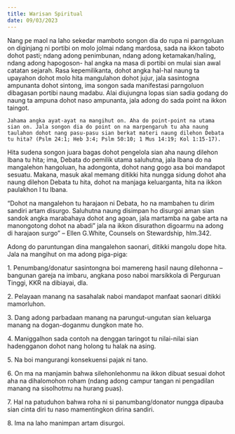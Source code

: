 ```yaml
---
title: Warisan Spiritual
date: 09/03/2023
---
```


Nang pe maol na laho sekedar mamboto songon dia do rupa ni parngoluan on diginjang ni portibi on molo jolmai ndang mardosa, sada na ikkon taboto dohot pasti; ndang adong penimbunan, ndang adong ketamakan/haling, ndang adong hapogoson- hal angka na masa di portibi on mulai sian awal catatan sejarah. Rasa kepemilikanta, dohot angka hal-hal naung ta upayahon dohot molo hita mangulahon dohot jujur, jala sasintogna ampunanta dohot sintong, ima songon sada manifestasi parngoluon dibagasan portibi naung madabu. Alai diujungna lopas sian sadia godang do naung ta ampuna dohot naso ampunanta, jala adong do sada point na ikkon taingot.

`Jahama angka ayat-ayat na mangihut on. Aha do point-point na utama sian on. Jala songon dia do point on na marpengaruh tu aha naung taulahon dohot nang pasu-pasu sian berkat materi naung dilehon Debata tu hita? (Pslm 24:1; Heb 3:4; Pslm 50:10; 1 Mus 14:19; Kol 1:15-17).`

Hita sudena songon juara bagas dohot pengelola sian aha naung dilehon Ibana tu hita; ima, Debata do pemilik utama saluhutna, jala Ibana do na mangalehon hangoluan, ha adongonta, dohot nang gogo asa boi mandapot sesuatu. Makana, masuk akal memang ditikki hita nungga sidung dohot aha naung dilehon Debata tu hita, dohot na manjaga keluarganta, hita na ikkon paulakhon I tu Ibana.

“Dohot na mangalehon tu harajaon ni Debata, ho na mambahen tu dirim sandiri artam disurgo. Saluhutna naung disimpan ho disurgoi aman sian sandok angka marabahaya dohot ang agoan, jala martamba na gabe arta na manongotong dohot na abadi” jala na ikkon disurathon digoarmu na adong di harajaon surgo” – Ellen G.White, Counsels on Stewardship, hlm.342.

Adong do paruntungan dina mangalehon saonari, ditikki mangolu dope hita. Jala na mangihut on ma adong piga-piga:

1\. Penumbang/donatur sasintongna boi mamereng hasil naung dilehonna – bangunan gareja na imbaru, angkana poso naboi marsikkola di Perguruan Tinggi, KKR na dibiayai, dla.

2\. Pelayaan manang na sasahalak naboi mandapot manfaat saonari ditikki mamorluhon.

3\. Dang adong parbadaan manang na parungut-ungutan sian keluarga manang na dogan-doganmu dungkon mate ho.

4\. Maniggalhon sada contoh na denggan taringot tu nilai-nilai sian hadengganon dohot nang holong tu halak na asing.

5\. Na boi mangurangi konsekuensi pajak ni tano.

6\. On ma na manjamin bahwa silehonlehonmu na ikkon dibuat sesuai dohot aha na dihalomohon roham (ndang adong campur tangan ni pengadilan manang na sisolhotmu na hurang puas).

7\. Hal na patuduhon bahwa roha ni si panumbang/donator nungga dipauba sian cinta diri tu naso mamentingkon dirina sandiri.

8\. Ima na laho manimpan artam disurgoi.